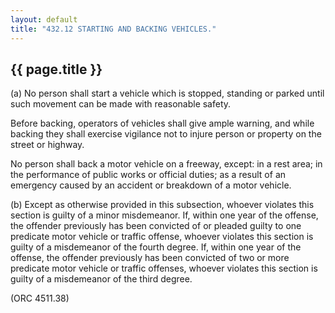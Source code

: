 ```yaml
---
layout: default 
title: "432.12 STARTING AND BACKING VEHICLES."
---
```


{{ page.title }}
----------------

​(a) No person shall start a vehicle which is stopped, standing or
parked until such movement can be made with reasonable safety.

Before backing, operators of vehicles shall give ample warning, and
while backing they shall exercise vigilance not to injure person or
property on the street or highway.

No person shall back a motor vehicle on a freeway, except: in a rest
area; in the performance of public works or official duties; as a result
of an emergency caused by an accident or breakdown of a motor vehicle.

​(b) Except as otherwise provided in this subsection, whoever violates
this section is guilty of a minor misdemeanor. If, within one year of
the offense, the offender previously has been convicted of or pleaded
guilty to one predicate motor vehicle or traffic offense, whoever
violates this section is guilty of a misdemeanor of the fourth degree.
If, within one year of the offense, the offender previously has been
convicted of two or more predicate motor vehicle or traffic offenses,
whoever violates this section is guilty of a misdemeanor of the third
degree.

(ORC 4511.38)
